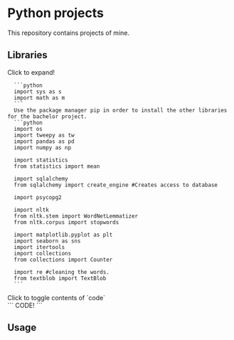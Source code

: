 # Python projects
This repository contains projects of mine. 

## Libraries 

   <summary>Click to expand!</summary>

      ```python
      import sys as s
      import math as m
      ```
      Use the package manager pip in order to install the other libraries for the bachelor project. 
      ```python
      import os
      import tweepy as tw 
      import pandas as pd 
      import numpy as np 

      import statistics 
      from statistics import mean 

      import sqlalchemy 
      from sqlalchemy import create_engine #Creates access to database

      import psycopg2 

      import nltk
      from nltk.stem import WordNetLemmatizer 
      from nltk.corpus import stopwords

      import matplotlib.pyplot as plt
      import seaborn as sns 
      import itertools 
      import collections 
      from collections import Counter

      import re #cleaning the words. 
      from textblob import TextBlob
      ```


<summary>Click to toggle contents of `code`</summary>
```
CODE!
```
</details>
   
   ## Usage 
